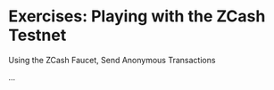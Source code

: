 # Exercises: Playing with the ZCash Testnet

Using the ZCash Faucet, Send Anonymous Transactions

...
